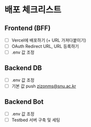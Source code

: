 # 배포 체크리스트

## Frontend (BFF)

- [ ] Vercel에 배포하기 (+ URL 가져다붙이기)
- [ ] OAuth Redirect URL, URL 등록하기
- [ ] .env 값 조정

## Backend DB

- [ ] .env 값 조정
- [ ] 기본 값 push <zizonms@snu.ac.kr>

## Backend Bot

- [ ] .env 값 조정
- [ ] Testbed 서버 구축 및 세팅
